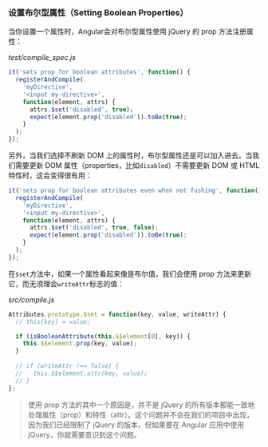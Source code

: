 ### 设置布尔型属性（Setting Boolean Properties）

当你设置一个属性时，Angular会对布尔型属性使用 jQuery 的 prop 方法注册属性：

_test/compile_spec.js_

```js
it('sets prop for boolean attributes', function() {
  registerAndCompile(
    'myDirective',
    '<input my-directive>',
    function(element, attrs) {
      attrs.$set('disabled', true);
      expect(element.prop('disabled')).toBe(true);
    }
  );
});
````

另外，当我们选择不刷新 DOM 上的属性时，布尔型属性还是可以加入进去。当我们需要更新 DOM 属性（properties，比如`disabled`）不需要更新 DOM 或 HTML 特性时，这会变得很有用：

```js
it('sets prop for boolean attributes even when not fushing', function() {
  registerAndCompile(
    'myDirective',
    '<input my-directive>',
    function(element, attrs) {
      attrs.$set('disabled', true, false);
      expect(element.prop('disabled')).toBe(true);
    }
  );
});
```

在`$set`方法中，如果一个属性看起来像是布尔值，我们会使用 prop 方法来更新它，而无须理会`writeAttr`标志的值：

_src/compile.js_

```js
Attributes.prototype.$set = function(key, value, writeAttr) {
  // this[key] = value;

  if (isBooleanAttribute(this.$$element[0], key)) {
    this.$$element.prop(key, value);
  }
  
  // if (writeAttr !== false) {
  //   this.$$element.attr(key, value);
  // }
};
```

> 使用 prop 方法的其中一个原因是，并不是 jQuery 的所有版本都能一致地处理属性（prop）和特性（attr）。这个问题并不会在我们的项目中出现，因为我们已经限制了 jQuery 的版本，但如果要在 Angular 应用中使用 jQuery，你就需要意识到这个问题。